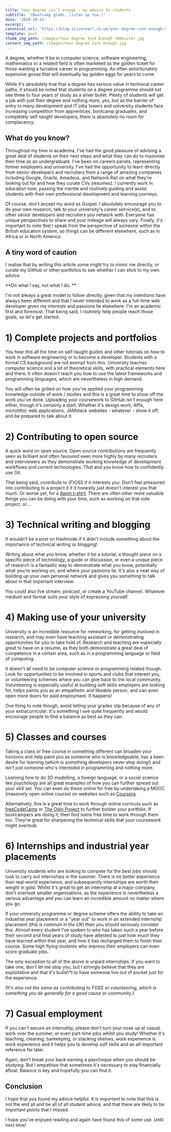 ```yaml
---
title: Your degree isn't enough - my advice to students
subtitle: '(Bootcamp grads, listen up too.)'
date: '2020-10-15'
excerpt: ''
canonical_url: 'https://blog.oliverearl.co.uk/your-degree-isnt-enough-my-advice-to-students'
template: post
thumb_img_path: /images/Your Degree Isnt Enough (Website).jpg
content_img_path: /images/Your Degree Isnt Enough.jpg
---
```

A degree, whether it be in computer science, software engineering, mathematics or a related field is often marketed as the golden ticket for those wanting a lucrative career in programming. An often extortionately expensive goose that will eventually lay golden eggs for years to come.

While it's absolutely true that a degree has serious value in technical career paths, it should be noted that students on a degree programme should not see three to four years of study as a silver bullet. Plenty of students will get a job with just their degree and nothing more, yes, but as the barrier of entry to many development and IT jobs lowers and university students face increasing competition from apprentices, bootcamp graduates, and completely self-taught developers, there is absolutely no room for complacency.

## What do you know?

Throughout my time in academia, I've had the good pleasure of advising a great deal of students on their next steps and what they can do to maximise their time as an undergraduate. I've been on careers panels, representing former employers and university. I've had the opportunity to learn directly from senior developers and recruiters from a range of amazing companies including Google, Oracle, Amadeus, and Network Rail on what they're looking out for and how they curate CVs (resumes). I currently work in education now; passing the mantle and routinely guiding and assist students with their own professional development and learning journeys.

Of course, don't accept my word as Gospel. I absolutely encourage you to do your own research, talk to your university's career service(s), and to other senior developers and recruiters you network with. Everyone has unique perspectives to share and your mileage will always vary. Finally, it's important to note that I speak from the perspective of someone within the British education system, so things can be different elsewhere, such as in Africa or in North America.

## A tiny word of caution

I realise that by writing this article some might try to mimic me directly, or curate my GitHub or other portfolios to see whether I can stick to my own advice. 

**Do what I say, not what I do. **

I'm not always a great model to follow directly, given that my intentions have always been different and that I never intended to work as a full-time web developer given my interests and passions lie elsewhere. I'm an academic first and foremost. That being said, I routinely help people reach those goals, so let's get started.

# 1) Complete projects and portfolios

You hear this all the time on self-taught guides and other tutorials on how to work in software engineering or to become a developer. Students with a formal CS background are not exempt from this. University teaches computer science and a lot of theoretical skills, with practical elements here and there. It often doesn't teach you how to use the latest frameworks and programming languages, which are nevertheless in high demand.

You will often be grilled on how you've applied your programming knowledge outside of work / studies and this is a great time to show off the work you've done. Uploading your coursework to GitHub isn't enough here either, though it's certainly a start. Whether it's design work, APIs, monolithic web applications, JAMstack websites - whatever - show it off, and be prepared to talk about it.

# 2) Contributing to open source

A quick word on open source. Open source contributions are frequently seen as brilliant and often favoured even more highly by many recruiters and interviewers as they demonstrate working knowledge of development workflows and current technologies. That and you know how to confidently use Git.

That being said, contribute to (F)OSS if it interests you. Don't feel pressured into contributing to a project it if it honestly just doesn't interest you that much. Or worse yet, for a [damn t-shirt](https://twitter.com/shitoberfest). There are often other more valuable things you can be doing with your time, such as working on that side project, or...

# 3) Technical writing and blogging

It wouldn't be a post on Hashnode if it didn't include something about the importance of technical writing or blogging!

Writing about what you know, whether it be a tutorial, a thought piece on a specific piece of technology, a guide or discussion, or even a unique piece of research is a fantastic way to demonstrate what you know, potentially what you're working on, and where your passions lie. It's also a neat way of building up your own personal network and gives you something to talk about in that important interview.

You could also live stream, podcast, or create a YouTube channel. Whatever medium and format suits your style of expressing yourself.

# 4) Making use of your university

University is an incredible resource for networking, for getting involved in research, and may even have teaching assistant or demonstrating opportunities for you to take hold of. Research and teaching are especially great to have on a resume, as they both demonstrate a great deal of competence in a certain area, such as in a programming language or field of computing.

It doesn't all need to be computer science or programming related though. Look for opportunities to be involved in sports and clubs that interest you, or volunteering schemes where you can give back to the local community. Volunteering is especially useful at building soft skills employers are looking for, helps paints you as an empathetic and likeable person, and can even open more doors for paid employment. It happens!

One thing to note though, avoid letting your grades slip because of any of your extracurricular. It's something I see quite frequently and would encourage people to find a balance as best as they can.

# 5) Classes and courses

Taking a class or free course in something different can broaden your horizons and help paint you as someone who is knowledgeable, has a keen desire for learning (which is something developers never stop doing!) and isn't just someone who's interested in programming and nothing more.

Learning how to do 3D modelling, a foreign language, or a social science like psychology are all great examples of how you can further spread out your skill set. You can even do these online for free by undertaking a MOOC (massively open online course) on websites such as [Coursera](https://coursera.org).

Alternatively, this is a great time to work through online curricula such as [freeCodeCamp](https://freecodecamp.org) or [The Odin Project](https://www.theodinproject.com/) to further bolster your portfolio. If bootcampers are doing it, then find some free time to work through them too. They're great for sharpening the technical skills that your coursework might overlook.

# 6) Internships and industrial year placements

University students who are looking to compete for the best jobs should look to carry out internships in the summer. There is no better experience than real-world experience, and subsequently internships are worth their weight in gold. Whilst it's great to get an internship at a major company, don't overlook smaller organisations, as the experience is nevertheless a serious advantage and you can learn an incredible amount no matter where you go.

If your university programme or degree scheme offers the ability to take an industrial year placement or a "year out" to work in an extended internship placement (*this is common in the UK*) then you should seriously consider this. Almost every student I've spoken to who has taken such a year before their second and final years of study have attested to just how much they have learned within that year, and how it has recharged them to finish their course. Some high flying students who impress their employers can even score graduate jobs.

The only exception to all of the above is unpaid internships. If you want to take one, don't let me stop you, but I strongly believe that they are exploitative and that it's bullsh\*t to have someone live out of pocket just for the experience. 

*(It's also not the same as contributing to FOSS or volunteering, which is something you do generally for a good cause or community.)*

# 7) Casual employment

If you can't secure an internship, please don't turn your nose up at casual work over the summer, or even part-time jobs whilst you study! Whether it's teaching, cleaning, barkeeping, or stacking shelves, work experience is work experience and it helps you to develop soft skills and an all-important reference for later.

Again, don't break your back earning a paycheque when you should be studying. But I empathise that sometimes it's necessary to stay financially afloat. Balance is key and hopefully you can find it.

## Conclusion

I hope that you found my advice helpful. It is important to note that this is not the end all and be all of all student advice, and that there are likely to be important points that I missed.

I hope you've enjoyed reading and again have found this of some use. Until next time!
